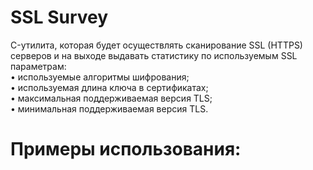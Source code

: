 # SSL Survey
C-утилита, которая будет осуществлять сканирование SSL (HTTPS)
серверов и на выходе выдавать статистику по используемым SSL параметрам:<br/>
	• используемые алгоритмы шифрования;<br/>
	• используемая длина ключа в сертификатах;<br/>
	• максимальная поддерживаемая версия TLS;<br/>
	• минимальная поддерживаемая версия TLS.<br/>
	
#	Примеры использования:
